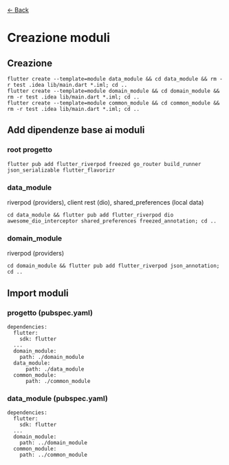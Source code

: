 [<- Back](../README.md)

# Creazione moduli
## Creazione
```
flutter create --template=module data_module && cd data_module && rm -r test .idea lib/main.dart *.iml; cd ..
flutter create --template=module domain_module && cd domain_module && rm -r test .idea lib/main.dart *.iml; cd ..
flutter create --template=module common_module && cd common_module && rm -r test .idea lib/main.dart *.iml; cd ..
```
## Add dipendenze base ai moduli
### root progetto
```
flutter pub add flutter_riverpod freezed go_router build_runner json_serializable flutter_flavorizr
```
### data_module
riverpod (providers),
client rest (dio),
shared_preferences (local data)
```
cd data_module && flutter pub add flutter_riverpod dio awesome_dio_interceptor shared_preferences freezed_annotation; cd ..
```
### domain_module
riverpod (providers)
```
cd domain_module && flutter pub add flutter_riverpod json_annotation; cd ..
```
## Import moduli
### progetto (pubspec.yaml)
```
dependencies:
  flutter:
    sdk: flutter
  ...
  domain_module:
    path: ./domain_module
  data_module:
      path: ./data_module
  common_module:
      path: ./common_module
```
### data_module (pubspec.yaml)
```
dependencies:
  flutter:
    sdk: flutter
  ...
  domain_module:
    path: ../domain_module
  common_module:
    path: ../common_module
```